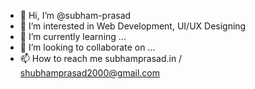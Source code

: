 - 👋 Hi, I’m @subham-prasad
- 👀 I’m interested in Web Development, UI/UX Designing
- 🌱 I’m currently learning ...
- 💞️ I’m looking to collaborate on ...
- 📫 How to reach me subhamprasad.in / shubhamprasad2000@gmail.com

<!---
subham-prasad/subham-prasad is a ✨ special ✨ repository because its `README.md` (this file) appears on your GitHub profile.
You can click the Preview link to take a look at your changes.
--->
